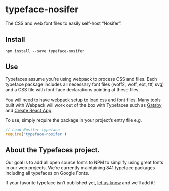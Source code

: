 
# typeface-nosifer

The CSS and web font files to easily self-host “Nosifer”.

## Install

`npm install --save typeface-nosifer`

## Use

Typefaces assume you’re using webpack to process CSS and files. Each typeface
package includes all necessary font files (woff2, woff, eot, ttf, svg) and
a CSS file with font-face declarations pointing at these files.

You will need to have webpack setup to load css and font files. Many tools built
with Webpack will work out of the box with Typefaces such as [Gatsby](https://github.com/gatsbyjs/gatsby)
and [Create React App](https://github.com/facebookincubator/create-react-app).

To use, simply require the package in your project’s entry file e.g.

```javascript
// Load Nosifer typeface
require('typeface-nosifer')
```

## About the Typefaces project.

Our goal is to add all open source fonts to NPM to simplify using great fonts in
our web projects. We’re currently maintaining 841 typeface packages
including all typefaces on Google Fonts.

If your favorite typeface isn’t published yet, [let us know](https://github.com/KyleAMathews/typefaces)
and we’ll add it!
